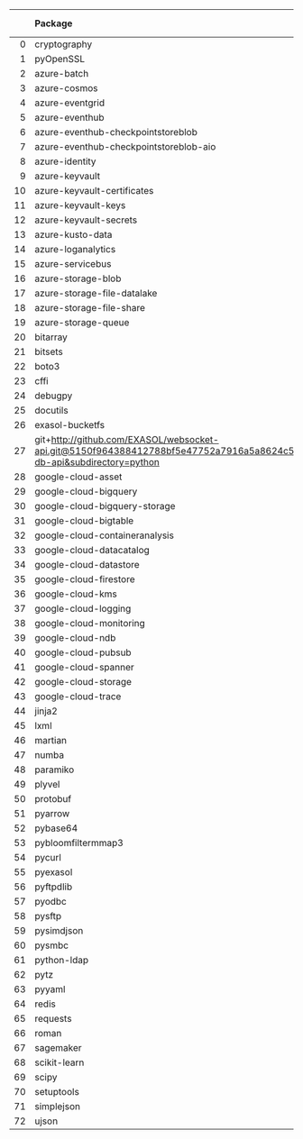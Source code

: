 <!-- markdown-link-check-disable -->

|    | Package                                                                                                                       | Version in 6.1.0     | Version in 7.0.0     | Status   |
|---:|:------------------------------------------------------------------------------------------------------------------------------|:---------------------|:---------------------|:---------|
|  0 | cryptography                                                                                                                  | 40.0.2               | 41.0.3               | UPDATED  |
|  1 | pyOpenSSL                                                                                                                     | 23.1.1               | 23.2.0               | UPDATED  |
|  2 | azure-batch                                                                                                                   | 11.0.0               | 11.0.0               |          |
|  3 | azure-cosmos                                                                                                                  | 4.2.0                | 4.2.0                |          |
|  4 | azure-eventgrid                                                                                                               | 4.7.1                | 4.7.1                |          |
|  5 | azure-eventhub                                                                                                                | 5.7.0                | 5.7.0                |          |
|  6 | azure-eventhub-checkpointstoreblob                                                                                            | 1.1.4                | 1.1.4                |          |
|  7 | azure-eventhub-checkpointstoreblob-aio                                                                                        | 1.1.4                | 1.1.4                |          |
|  8 | azure-identity                                                                                                                | 1.6.1                | 1.6.1                |          |
|  9 | azure-keyvault                                                                                                                | 4.1.0                | 4.1.0                |          |
| 10 | azure-keyvault-certificates                                                                                                   | 4.3.0                | 4.3.0                |          |
| 11 | azure-keyvault-keys                                                                                                           | 4.4.0                | 4.4.0                |          |
| 12 | azure-keyvault-secrets                                                                                                        | 4.3.0                | 4.3.0                |          |
| 13 | azure-kusto-data                                                                                                              | 2.3.2                | 2.3.2                |          |
| 14 | azure-loganalytics                                                                                                            | 0.1.1                | 0.1.1                |          |
| 15 | azure-servicebus                                                                                                              | 7.5.0                | 7.5.0                |          |
| 16 | azure-storage-blob                                                                                                            | 12.9.0               | 12.9.0               |          |
| 17 | azure-storage-file-datalake                                                                                                   | 12.5.0               | 12.5.0               |          |
| 18 | azure-storage-file-share                                                                                                      | 12.6.0               | 12.6.0               |          |
| 19 | azure-storage-queue                                                                                                           | 12.1.6               | 12.1.6               |          |
| 20 | bitarray                                                                                                                      | 2.3.5                | 2.3.5                |          |
| 21 | bitsets                                                                                                                       | 0.8.3                | 0.8.3                |          |
| 22 | boto3                                                                                                                         | 1.26.125             | 1.26.125             |          |
| 23 | cffi                                                                                                                          | 1.15.0               | 1.15.0               |          |
| 24 | debugpy                                                                                                                       | 1.6.7                | 1.6.7                |          |
| 25 | docutils                                                                                                                      | 0.18.1               | 0.18.1               |          |
| 26 | exasol-bucketfs                                                                                                               | 0.8.0                | 0.8.0                |          |
| 27 | git+http://github.com/EXASOL/websocket-api.git@5150f964388412788bf5e47752a7916a5a8624c5#egg=exasol-db-api&subdirectory=python | No version specified | No version specified |          |
| 28 | google-cloud-asset                                                                                                            | 3.7.1                | 3.7.1                |          |
| 29 | google-cloud-bigquery                                                                                                         | 2.32.0               | 2.32.0               |          |
| 30 | google-cloud-bigquery-storage                                                                                                 | 2.11.0               | 2.11.0               |          |
| 31 | google-cloud-bigtable                                                                                                         | 2.4.0                | 2.4.0                |          |
| 32 | google-cloud-containeranalysis                                                                                                | 2.6.3                | 2.6.3                |          |
| 33 | google-cloud-datacatalog                                                                                                      | 3.6.2                | 3.6.2                |          |
| 34 | google-cloud-datastore                                                                                                        | 1.15.3               | 1.15.3               |          |
| 35 | google-cloud-firestore                                                                                                        | 2.3.4                | 2.3.4                |          |
| 36 | google-cloud-kms                                                                                                              | 2.10.1               | 2.10.1               |          |
| 37 | google-cloud-logging                                                                                                          | 2.7.0                | 2.7.0                |          |
| 38 | google-cloud-monitoring                                                                                                       | 2.8.0                | 2.8.0                |          |
| 39 | google-cloud-ndb                                                                                                              | 1.11.1               | 1.11.1               |          |
| 40 | google-cloud-pubsub                                                                                                           | 2.9.0                | 2.9.0                |          |
| 41 | google-cloud-spanner                                                                                                          | 3.12.1               | 3.12.1               |          |
| 42 | google-cloud-storage                                                                                                          | 2.0.0                | 2.0.0                |          |
| 43 | google-cloud-trace                                                                                                            | 1.5.1                | 1.5.1                |          |
| 44 | jinja2                                                                                                                        | 3.0.3                | 3.0.3                |          |
| 45 | lxml                                                                                                                          | 4.9.1                | 4.9.1                |          |
| 46 | martian                                                                                                                       | 1.4                  | 1.4                  |          |
| 47 | numba                                                                                                                         | 0.57.0               | 0.57.0               |          |
| 48 | paramiko                                                                                                                      | 3.1.0                | 3.1.0                |          |
| 49 | plyvel                                                                                                                        | 1.5.0                | 1.5.0                |          |
| 50 | protobuf                                                                                                                      | 3.20.3               | 3.20.3               |          |
| 51 | pyarrow                                                                                                                       | 12.0.0               | 12.0.0               |          |
| 52 | pybase64                                                                                                                      | 1.2.1                | 1.2.1                |          |
| 53 | pybloomfiltermmap3                                                                                                            | 0.5.5                | 0.5.5                |          |
| 54 | pycurl                                                                                                                        | 7.44.1               | 7.44.1               |          |
| 55 | pyexasol                                                                                                                      | 0.25.2               | 0.25.2               |          |
| 56 | pyftpdlib                                                                                                                     | 1.5.6                | 1.5.6                |          |
| 57 | pyodbc                                                                                                                        | 4.0.32               | 4.0.32               |          |
| 58 | pysftp                                                                                                                        | 0.2.9                | 0.2.9                |          |
| 59 | pysimdjson                                                                                                                    | 5.0.2                | 5.0.2                |          |
| 60 | pysmbc                                                                                                                        | 1.0.23               | 1.0.23               |          |
| 61 | python-ldap                                                                                                                   | 3.4.3                | 3.4.3                |          |
| 62 | pytz                                                                                                                          | 2023.3               | 2023.3               |          |
| 63 | pyyaml                                                                                                                        | 5.4.1                | 5.4.1                |          |
| 64 | redis                                                                                                                         | 4.5.4                | 4.5.4                |          |
| 65 | requests                                                                                                                      | 2.27.1               | 2.27.1               |          |
| 66 | roman                                                                                                                         | 3.3                  | 3.3                  |          |
| 67 | sagemaker                                                                                                                     | 2.151.0              | 2.151.0              |          |
| 68 | scikit-learn                                                                                                                  | 1.2.2                | 1.2.2                |          |
| 69 | scipy                                                                                                                         | 1.10.1               | 1.10.1               |          |
| 70 | setuptools                                                                                                                    | 65.5.1               | 65.5.1               |          |
| 71 | simplejson                                                                                                                    | 3.17.6               | 3.17.6               |          |
| 72 | ujson                                                                                                                         | 5.4.0                | 5.4.0                |          |
